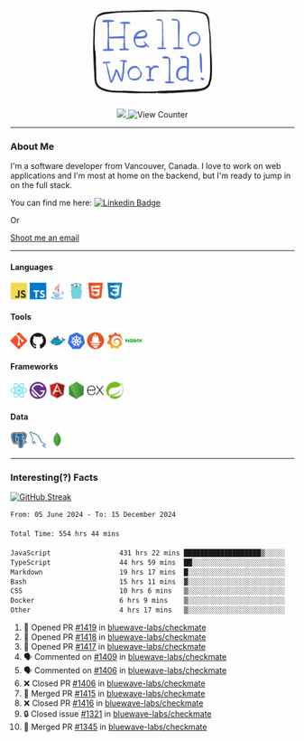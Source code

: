 <div align="center">
    <img src="./img/hello_world.webp" height="200px" width="">
    <div>
        <a href="https://www.linkedin.com/in/ajhollid">
            <img src="https://img.shields.io/badge/LinkedIn-blue"/>
        </a>
        <img src="https://komarev.com/ghpvc/?username=ajhollid&color=yellow" alt="View Counter">
    </div>
</div>

---

### About Me

I'm a software developer from Vancouver, Canada. I love to work on web applications and I'm most at home on the backend, but I'm ready to jump in on the full stack.

You can find me here: [![Linkedin Badge](https://img.shields.io/badge/-ajhollid-blue?style=flat&logo=Linkedin&logoColor=white)](https://www.linkedin.com/in/ajhollid)

Or

[Shoot me an email](mailto:ajhollid@gmail.com)

---

#### Languages

<div>
    <img src="./img/devicons/javascript-original.svg" width=30 height=30 alt="JavaScript">
    <img src="/img/devicons/typescript-original.svg" width=30 height=30 alt="TypeScript">
    <img src="./img/devicons/java-original.svg" width=30 height=30 alt="Java">
    <img src="./img/devicons/go-original.svg" width=30 height=30 alt="Golang">
    <img src="./img/devicons/html5-original.svg" width=30 height=30 alt="HTML 5">
    <img src="./img/devicons/css3-original.svg" width=30 height=30 alt="CSS 3">
</div>

#### Tools

<div>
    <img src="./img/devicons/git-original.svg" width=30 height=30 alt="Git">
    <img src="./img/devicons/github-original.svg" width=30 height=30 alt="Github">
    <img src="./img/devicons/docker-original.svg" width=30 
    height=30 alt="Docker">
    <img src="./img/devicons/kubernetes-original.svg" width=30 height=30 alt="K8">
    <img src="./img/devicons/prometheus-original.svg" width=30 height=30 alt="Prometheus">
    <img src="./img/devicons/grafana-original.svg" width=30 height=30 alt="Grafana">
    <img src="./img/devicons/nginx-original.svg" width=30 height=30 alt="Nginx">
</div>

#### Frameworks

<div>
    <img src="./img/devicons/react-original.svg" width=30 height=30 alt="React">
    <img src="./img/devicons/gatsby-original.svg" width=30 height=30 alt="Gatsby">
    <img src="./img/devicons/angularjs-original.svg" width=30 height=30 alt="AngularJS">
    <img src="./img/devicons/nodejs-original.svg" width=30 height=30 alt="NodeJS">
    <img src="./img/devicons/express-original.svg" width=30 height=30 alt="Express">
    <img src="./img/devicons/spring-original.svg" width=30 height=30 alt="Spring">
</div>

#### Data

<div>
    <img src="./img/devicons/postgresql-original.svg" width=30 height=30 alt="Postgresql">
    <img src="./img/devicons/mysql-original.svg" width=30 height=30 alt="Mysql">
    <img src="./img/devicons/mongodb-original.svg" width=30 height=30 alt="MongoDB">
</div>

---

### Interesting(?) Facts

[![GitHub Streak](http://github-readme-streak-stats.herokuapp.com?user=ajhollid)](https://git.io/streak-stats)

 <!--START_SECTION:waka-->

```txt
From: 05 June 2024 - To: 15 December 2024

Total Time: 554 hrs 44 mins

JavaScript                 431 hrs 22 mins ███████████████████▒░░░░░   77.16 %
TypeScript                 44 hrs 59 mins  ██░░░░░░░░░░░░░░░░░░░░░░░   08.05 %
Markdown                   19 hrs 17 mins  █░░░░░░░░░░░░░░░░░░░░░░░░   03.45 %
Bash                       15 hrs 11 mins  ▓░░░░░░░░░░░░░░░░░░░░░░░░   02.72 %
CSS                        10 hrs 6 mins   ▒░░░░░░░░░░░░░░░░░░░░░░░░   01.81 %
Docker                     6 hrs 9 mins    ▒░░░░░░░░░░░░░░░░░░░░░░░░   01.10 %
Other                      4 hrs 17 mins   ▒░░░░░░░░░░░░░░░░░░░░░░░░   00.77 %
```

<!--END_SECTION:waka-->


<!--START_SECTION:activity-->
1. 💪 Opened PR [#1419](https://github.com/bluewave-labs/checkmate/pull/1419) in [bluewave-labs/checkmate](https://github.com/bluewave-labs/checkmate)
2. 💪 Opened PR [#1418](https://github.com/bluewave-labs/checkmate/pull/1418) in [bluewave-labs/checkmate](https://github.com/bluewave-labs/checkmate)
3. 💪 Opened PR [#1417](https://github.com/bluewave-labs/checkmate/pull/1417) in [bluewave-labs/checkmate](https://github.com/bluewave-labs/checkmate)
4. 🗣 Commented on [#1409](https://github.com/bluewave-labs/checkmate/pull/1409#issuecomment-2547309633) in [bluewave-labs/checkmate](https://github.com/bluewave-labs/checkmate)
5. 🗣 Commented on [#1406](https://github.com/bluewave-labs/checkmate/pull/1406#issuecomment-2547303562) in [bluewave-labs/checkmate](https://github.com/bluewave-labs/checkmate)
6. ❌ Closed PR [#1406](https://github.com/bluewave-labs/checkmate/pull/1406) in [bluewave-labs/checkmate](https://github.com/bluewave-labs/checkmate)
7. 🎉 Merged PR [#1415](https://github.com/bluewave-labs/checkmate/pull/1415) in [bluewave-labs/checkmate](https://github.com/bluewave-labs/checkmate)
8. ❌ Closed PR [#1416](https://github.com/bluewave-labs/checkmate/pull/1416) in [bluewave-labs/checkmate](https://github.com/bluewave-labs/checkmate)
9. 🔒 Closed issue [#1321](https://github.com/bluewave-labs/checkmate/issues/1321) in [bluewave-labs/checkmate](https://github.com/bluewave-labs/checkmate)
10. 🎉 Merged PR [#1345](https://github.com/bluewave-labs/checkmate/pull/1345) in [bluewave-labs/checkmate](https://github.com/bluewave-labs/checkmate)
<!--END_SECTION:activity-->
